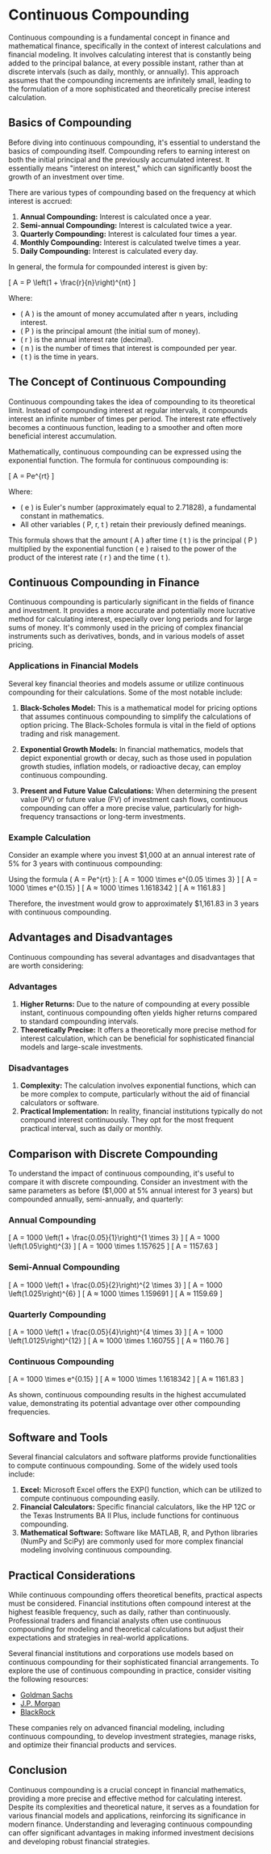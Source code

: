 # Continuous Compounding

Continuous compounding is a fundamental concept in finance and mathematical finance, specifically in the context of interest calculations and financial modeling. It involves calculating interest that is constantly being added to the principal balance, at every possible instant, rather than at discrete intervals (such as daily, monthly, or annually). This approach assumes that the compounding increments are infinitely small, leading to the formulation of a more sophisticated and theoretically precise interest calculation.

## Basics of Compounding

Before diving into continuous compounding, it's essential to understand the basics of compounding itself. Compounding refers to earning interest on both the initial principal and the previously accumulated interest. It essentially means "interest on interest," which can significantly boost the growth of an investment over time.

There are various types of compounding based on the frequency at which interest is accrued:
1. **Annual Compounding:** Interest is calculated once a year.
2. **Semi-annual Compounding:** Interest is calculated twice a year.
3. **Quarterly Compounding:** Interest is calculated four times a year.
4. **Monthly Compounding:** Interest is calculated twelve times a year.
5. **Daily Compounding:** Interest is calculated every day.

In general, the formula for compounded interest is given by:

\[ A = P \left(1 + \frac{r}{n}\right)^{nt} \]

Where:
- \( A \) is the amount of money accumulated after n years, including interest.
- \( P \) is the principal amount (the initial sum of money).
- \( r \) is the annual interest rate (decimal).
- \( n \) is the number of times that interest is compounded per year.
- \( t \) is the time in years.

## The Concept of Continuous Compounding

Continuous compounding takes the idea of compounding to its theoretical limit. Instead of compounding interest at regular intervals, it compounds interest an infinite number of times per period. The interest rate effectively becomes a continuous function, leading to a smoother and often more beneficial interest accumulation.

Mathematically, continuous compounding can be expressed using the exponential function. The formula for continuous compounding is:

\[ A = Pe^{rt} \]

Where:
- \( e \) is Euler's number (approximately equal to 2.71828), a fundamental constant in mathematics.
- All other variables \( P, r, t \) retain their previously defined meanings.

This formula shows that the amount \( A \) after time \( t \) is the principal \( P \) multiplied by the exponential function \( e \) raised to the power of the product of the interest rate \( r \) and the time \( t \).

## Continuous Compounding in Finance

Continuous compounding is particularly significant in the fields of finance and investment. It provides a more accurate and potentially more lucrative method for calculating interest, especially over long periods and for large sums of money. It's commonly used in the pricing of complex financial instruments such as derivatives, bonds, and in various models of asset pricing.

### Applications in Financial Models

Several key financial theories and models assume or utilize continuous compounding for their calculations. Some of the most notable include:

1. **Black-Scholes Model:** This is a mathematical model for pricing options that assumes continuous compounding to simplify the calculations of option pricing. The Black-Scholes formula is vital in the field of options trading and risk management.

2. **Exponential Growth Models:** In financial mathematics, models that depict exponential growth or decay, such as those used in population growth studies, inflation models, or radioactive decay, can employ continuous compounding.

3. **Present and Future Value Calculations:** When determining the present value (PV) or future value (FV) of investment cash flows, continuous compounding can offer a more precise value, particularly for high-frequency transactions or long-term investments.

### Example Calculation

Consider an example where you invest $1,000 at an annual interest rate of 5% for 3 years with continuous compounding:

Using the formula \( A = Pe^{rt} \):
\[ A = 1000 \times e^{0.05 \times 3} \]
\[ A = 1000 \times e^{0.15} \]
\[ A ≈ 1000 \times 1.1618342 \]
\[ A ≈ 1161.83 \]

Therefore, the investment would grow to approximately $1,161.83 in 3 years with continuous compounding.

## Advantages and Disadvantages

Continuous compounding has several advantages and disadvantages that are worth considering:

### Advantages

1. **Higher Returns:** Due to the nature of compounding at every possible instant, continuous compounding often yields higher returns compared to standard compounding intervals.
2. **Theoretically Precise:** It offers a theoretically more precise method for interest calculation, which can be beneficial for sophisticated financial models and large-scale investments.

### Disadvantages

1. **Complexity:** The calculation involves exponential functions, which can be more complex to compute, particularly without the aid of financial calculators or software.
2. **Practical Implementation:** In reality, financial institutions typically do not compound interest continuously. They opt for the most frequent practical interval, such as daily or monthly.

## Comparison with Discrete Compounding

To understand the impact of continuous compounding, it's useful to compare it with discrete compounding. Consider an investment with the same parameters as before ($1,000 at 5% annual interest for 3 years) but compounded annually, semi-annually, and quarterly:

### Annual Compounding
\[ A = 1000 \left(1 + \frac{0.05}{1}\right)^{1 \times 3} \]
\[ A = 1000 \left(1.05\right)^{3} \]
\[ A = 1000 \times 1.157625 \]
\[ A = 1157.63 \]

### Semi-Annual Compounding
\[ A = 1000 \left(1 + \frac{0.05}{2}\right)^{2 \times 3} \]
\[ A = 1000 \left(1.025\right)^{6} \]
\[ A ≈ 1000 \times 1.159691 \]
\[ A ≈ 1159.69 \]

### Quarterly Compounding
\[ A = 1000 \left(1 + \frac{0.05}{4}\right)^{4 \times 3} \]
\[ A = 1000 \left(1.0125\right)^{12} \]
\[ A ≈ 1000 \times 1.160755 \]
\[ A ≈ 1160.76 \]

### Continuous Compounding
\[ A = 1000 \times e^{0.15} \]
\[ A ≈ 1000 \times 1.1618342 \]
\[ A ≈ 1161.83 \]

As shown, continuous compounding results in the highest accumulated value, demonstrating its potential advantage over other compounding frequencies.

## Software and Tools

Several financial calculators and software platforms provide functionalities to compute continuous compounding. Some of the widely used tools include:

1. **Excel:** Microsoft Excel offers the EXP() function, which can be utilized to compute continuous compounding easily.
2. **Financial Calculators:** Specific financial calculators, like the HP 12C or the Texas Instruments BA II Plus, include functions for continuous compounding.
3. **Mathematical Software:** Software like MATLAB, R, and Python libraries (NumPy and SciPy) are commonly used for more complex financial modeling involving continuous compounding.

## Practical Considerations

While continuous compounding offers theoretical benefits, practical aspects must be considered. Financial institutions often compound interest at the highest feasible frequency, such as daily, rather than continuously. Professional traders and financial analysts often use continuous compounding for modeling and theoretical calculations but adjust their expectations and strategies in real-world applications.

Several financial institutions and corporations use models based on continuous compounding for their sophisticated financial arrangements. To explore the use of continuous compounding in practice, consider visiting the following resources:
- [Goldman Sachs](https://www.goldmansachs.com/)
- [J.P. Morgan](https://www.jpmorgan.com/)
- [BlackRock](https://www.blackrock.com/)

These companies rely on advanced financial modeling, including continuous compounding, to develop investment strategies, manage risks, and optimize their financial products and services.

## Conclusion 

Continuous compounding is a crucial concept in financial mathematics, providing a more precise and effective method for calculating interest. Despite its complexities and theoretical nature, it serves as a foundation for various financial models and applications, reinforcing its significance in modern finance. Understanding and leveraging continuous compounding can offer significant advantages in making informed investment decisions and developing robust financial strategies.